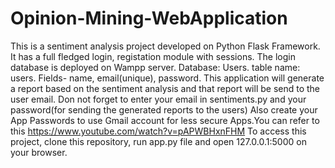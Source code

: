 # Opinion-Mining-WebApplication
This is a sentiment analysis project developed on Python Flask Framework. It has a full fledged login, registation module with sessions. The login database is deployed on Wampp server. Database: Users. table name: users. Fields- name, email(unique), password.
This application will generate a report based on the sentiment analysis and that report will be send to the user email.
Don not forget to enter your email in sentiments.py and your password(for sending the generated reports to the users)
Also create your App Passwords to use Gmail account for less secure Apps.You can refer to this https://www.youtube.com/watch?v=pAPWBHxnFHM
To access this project, clone this repository, run app.py file and open 127.0.0.1:5000 on your browser.
